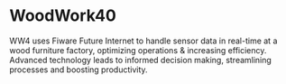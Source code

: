 # WoodWork40
WW4 uses Fiware Future Internet to handle sensor data in real-time at a wood furniture factory, optimizing operations &amp; increasing efficiency. Advanced technology leads to informed decision making, streamlining processes and boosting productivity.
